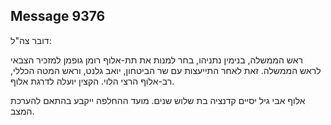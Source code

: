## Message 9376

דובר צה"ל:

ראש הממשלה, בנימין נתניהו, בחר למנות את תת-אלוף רומן גופמן למזכיר הצבאי לראש הממשלה. זאת לאחר התייעצות עם שר הביטחון, יואב גלנט, וראש המטה הכללי, רב-אלוף הרצי הלוי. הקצין יועלה לדרגת אלוף.

אלוף אבי גיל יסיים קדנציה בת שלוש שנים. מועד ההחלפה ייקבע בהתאם להערכת המצב.

